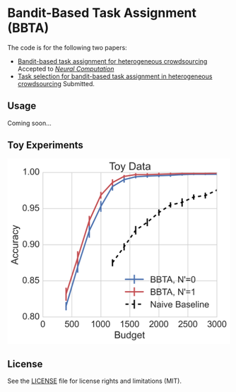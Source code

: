 # Bandit-Based Task Assignment (BBTA)

The code is for the following two papers:
  - [Bandit-based task assignment for heterogeneous crowdsourcing](http://arxiv.org/abs/1507.05800)
  Accepted to [*Neural Computation*](http://www.mitpressjournals.org/loi/neco)
  - [Task selection for bandit-based task assignment in heterogeneous crowdsourcing](http://arxiv.org/abs/1507.07199)
  Submitted.

## Usage

Coming soon...

## Toy Experiments

![alt text](https://github.com/justhao/bbta/blob/master/demo.png "Results on Toy Data")

## License

See the [LICENSE](LICENSE.md) file for license rights and limitations (MIT).

